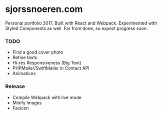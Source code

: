 # sjorssnoeren.com

Personal portfolio 2017. Built with React and Webpack. Experimented with Styled Components as well. Far from done, so expect progress soon.

### TODO

* Find a good cover photo
* Refine texts
* Hi-res Responsiveness (Big Text)
* PHPMailer/SwiftMailer in Contact API
* Animations

### Release

* Compile Webpack with live mode
* Minify Images
* Favicon
